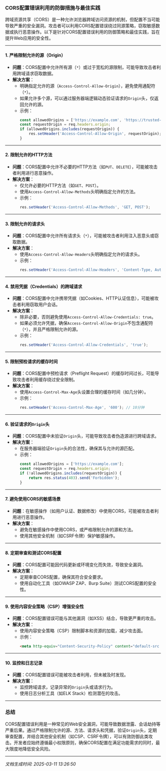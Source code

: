 ### CORS配置错误利用的防御措施与最佳实践

跨域资源共享（CORS）是一种允许浏览器跨域访问资源的机制，但配置不当可能导致严重的安全漏洞。攻击者可以利用CORS配置错误绕过同源策略，窃取敏感数据或执行恶意操作。以下是针对CORS配置错误利用的防御策略和最佳实践，旨在提升Web应用的安全性。

---

#### 1. **严格限制允许的源（Origin）**
   - **问题**：CORS配置中允许所有源（`*`）或过于宽松的源限制，可能导致攻击者利用跨域请求窃取数据。
   - **解决方案**：
     - 明确指定允许的源（`Access-Control-Allow-Origin`），避免使用通配符（`*`）。
     - 如果允许多个源，可以通过服务器端逻辑动态验证请求的`Origin`头，仅返回允许的源。
     - 示例：
       ```javascript
       const allowedOrigins = ['https://example.com', 'https://trusted-site.com'];
       const requestOrigin = req.headers.origin;
       if (allowedOrigins.includes(requestOrigin)) {
           res.setHeader('Access-Control-Allow-Origin', requestOrigin);
       }
       ```

---

#### 2. **限制允许的HTTP方法**
   - **问题**：CORS配置中允许不必要的HTTP方法（如`PUT`、`DELETE`），可能被攻击者利用进行恶意操作。
   - **解决方案**：
     - 仅允许必要的HTTP方法（如`GET`、`POST`）。
     - 使用`Access-Control-Allow-Methods`头明确指定允许的方法。
     - 示例：
       ```javascript
       res.setHeader('Access-Control-Allow-Methods', 'GET, POST');
       ```

---

#### 3. **限制允许的请求头**
   - **问题**：CORS配置中允许所有请求头（`*`），可能被攻击者利用注入恶意头或窃取数据。
   - **解决方案**：
     - 使用`Access-Control-Allow-Headers`头明确指定允许的请求头。
     - 示例：
       ```javascript
       res.setHeader('Access-Control-Allow-Headers', 'Content-Type, Authorization');
       ```

---

#### 4. **禁用凭据（Credentials）的跨域请求**
   - **问题**：CORS配置中允许携带凭据（如Cookies、HTTP认证信息），可能被攻击者利用窃取用户会话。
   - **解决方案**：
     - 除非必要，否则避免使用`Access-Control-Allow-Credentials: true`。
     - 如果必须允许凭据，确保`Access-Control-Allow-Origin`不包含通配符（`*`），并且严格限制允许的源。
     - 示例：
       ```javascript
       res.setHeader('Access-Control-Allow-Credentials', 'true');
       ```

---

#### 5. **限制预检请求的缓存时间**
   - **问题**：CORS配置中预检请求（Preflight Request）的缓存时间过长，可能导致攻击者利用缓存绕过安全限制。
   - **解决方案**：
     - 使用`Access-Control-Max-Age`头设置合理的缓存时间（如几分钟）。
     - 示例：
       ```javascript
       res.setHeader('Access-Control-Max-Age', '600'); // 10分钟
       ```

---

#### 6. **验证请求的`Origin`头**
   - **问题**：CORS配置中未验证`Origin`头，可能导致攻击者伪造源进行跨域请求。
   - **解决方案**：
     - 在服务器端验证`Origin`头的合法性，确保其与允许的源匹配。
     - 示例：
       ```javascript
       const allowedOrigins = ['https://example.com'];
       const requestOrigin = req.headers.origin;
       if (!allowedOrigins.includes(requestOrigin)) {
           return res.status(403).send('Forbidden');
       }
       ```

---

#### 7. **避免使用CORS的敏感场景**
   - **问题**：在敏感操作（如用户认证、数据修改）中使用CORS，可能被攻击者利用进行恶意操作。
   - **解决方案**：
     - 避免在敏感操作中使用CORS，或严格限制允许的源和方法。
     - 使用其他安全机制（如CSRF令牌）保护敏感操作。

---

#### 8. **定期审查和测试CORS配置**
   - **问题**：CORS配置可能因代码更新或环境变化而失效，导致安全漏洞。
   - **解决方案**：
     - 定期审查CORS配置，确保其符合安全要求。
     - 使用自动化工具（如OWASP ZAP、Burp Suite）测试CORS配置的安全性。

---

#### 9. **使用内容安全策略（CSP）增强安全性**
   - **问题**：CORS配置错误可能与其他漏洞（如XSS）结合，导致更严重的攻击。
   - **解决方案**：
     - 使用内容安全策略（CSP）限制脚本和资源的加载，减少攻击面。
     - 示例：
       ```html
       <meta http-equiv="Content-Security-Policy" content="default-src 'self'; script-src 'self'">
       ```

---

#### 10. **监控和日志记录**
   - **问题**：CORS配置错误可能被攻击者利用，但未被及时发现。
   - **解决方案**：
     - 监控跨域请求，记录异常的`Origin`头或请求行为。
     - 使用日志分析工具（如ELK Stack）检测潜在的攻击。

---

### 总结
CORS配置错误利用是一种常见的Web安全漏洞，可能导致数据泄露、会话劫持等严重后果。通过严格限制允许的源、方法、请求头和凭据，验证`Origin`头，定期审查配置，并结合其他安全机制（如CSP、CSRF令牌），可以有效防御此类攻击。开发者应始终遵循最小权限原则，确保CORS配置在满足功能需求的同时，最大限度地降低安全风险。

---

*文档生成时间: 2025-03-11 13:26:50*























